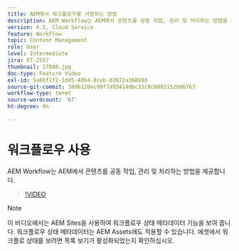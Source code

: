 ```yaml
---
title: AEM에서 워크플로우를 사용하는 방법
description: AEM Workflow는 AEM에서 콘텐츠를 공동 작업, 관리 및 처리하는 방법을 제공합니다.
version: 6.5, Cloud Service
feature: Workflow
topic: Content Management
role: User
level: Intermediate
jira: KT-2557
thumbnail: 27848.jpg
doc-type: Feature Video
exl-id: 5a6bf1f2-1dd5-40b4-8ceb-03672a36869d
source-git-commit: 30d6120ec99f7a95414dbc31c0cb002152bd6763
workflow-type: tm+mt
source-wordcount: '67'
ht-degree: 0%

---
```


# 워크플로우 사용

AEM Workflow는 AEM에서 콘텐츠를 공동 작업, 관리 및 처리하는 방법을 제공합니다.

>[!VIDEO](https://video.tv.adobe.com/v/27848?quality=12&learn=on)

>[!NOTE]
>
> 이 비디오에서는 AEM Sites을 사용하여 워크플로우 상태 메타데이터 기능을 보여 줍니다. 워크플로우 상태 메타데이터는 AEM Assets에도 적용할 수 있습니다. 에셋에서 워크플로 상태를 보려면 목록 보기가 활성화되었는지 확인하십시오.
